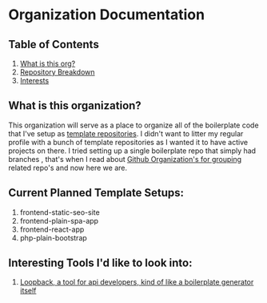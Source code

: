 # Organization Documentation

## Table of Contents
1. [What is this org?](#about)
2. [Repository Breakdown](#repos)
2. [Interests](#intrests)






<a name="about"></a>
## What is this organization?

This organization will serve as a place to organize all of the boilerplate code that I've setup as [template repositories](https://github.blog/2019-06-06-generate-new-repositories-with-repository-templates/). I didn't want to litter my regular profile with a bunch of template repositories as I wanted it to have active projects on there. I tried setting up a single boilerplate repo that simply had branches , that's when I read about [Github Organization's for grouping](https://stackoverflow.com/questions/20908994/grouping-repos-on-github) related repo's and now here we are.



<a name="repos"></a>
## Current Planned Template Setups:

1. frontend-static-seo-site
2. frontend-plain-spa-app
3. frontend-react-app
4. php-plain-bootstrap




<a name="intrests"></a>

## Interesting Tools I'd like to look into:
1. [Loopback, a tool for api developers, kind of like a boilerplate generator itself](https://loopback.io/)